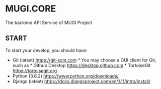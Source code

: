 # MUGI.CORE
The backend API Service of MUGI Project

## START

To start your develop, you should have:

* Git (latest) https://git-scm.com
		* You may choose a GUI client for Git, such as
				* Github Desktop https://desktop.github.com
				* TortoiseGit https://tortoisegit.org
* Python (3.6.2) https://www.python.org/downloads/
* Django (latest) https://docs.djangoproject.com/en/1.11/intro/install/
